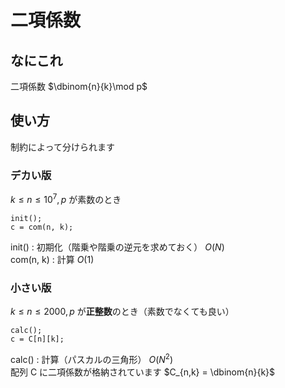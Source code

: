 # 二項係数

## なにこれ
二項係数 $\dbinom{n}{k}\mod p$<br>

## 使い方
制約によって分けられます
### デカい版
$k \leq n \leq 10^7, p$ が素数のとき
```
init();
c = com(n, k);
```
init() : 初期化（階乗や階乗の逆元を求めておく） $O(N)$<br>
com(n, k) : 計算 $O(1)$

### 小さい版
$k \leq n \leq 2000, p$ が**正整数**のとき（素数でなくても良い）<br>
```
calc();
c = C[n][k];
```
calc() : 計算（パスカルの三角形） $O(N^2)$<br>
配列 C に二項係数が格納されています $C_{n,k} = \dbinom{n}{k}$
